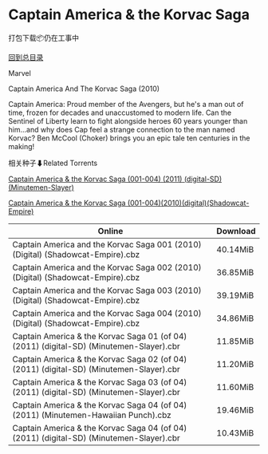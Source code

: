 # Captain America & the Korvac Saga

打包下载📦仍在工事中

[回到总目录](/Catalogs.md)

Marvel

Captain America And The Korvac Saga (2010)

Captain America: Proud member of the Avengers, but he's a man out of time, frozen for decades and unaccustomed to modern life. Can the Sentinel of Liberty learn to fight alongside heroes 60 years younger than him...and why does Cap feel a strange connection to the man named Korvac? Ben McCool (Choker) brings you an epic tale ten centuries in the making!





相关种子⬇Related Torrents

[Captain America & the Korvac Saga (001-004) (2011) (digital-SD) (Minutemen-Slayer)](https://github.com/alicewish/markdown/blob/master/torrent/Captain-America---the-Korvac-Saga--001-004---2011---digital-SD---Minutemen-Slayer.md)

[Captain America & the Korvac Saga (001-004)(2010)(digital)(Shadowcat-Empire)](https://github.com/alicewish/markdown/blob/master/torrent/Captain-America---the-Korvac-Saga--001-004--2010--digital--Shadowcat-Empire.md)

Online | Download
--- | ---
Captain America and the Korvac Saga 001 (2010) (Digital) (Shadowcat-Empire).cbz | 40.14MiB
Captain America and the Korvac Saga 002 (2010) (Digital) (Shadowcat-Empire).cbz | 36.85MiB
Captain America and the Korvac Saga 003 (2010) (Digital) (Shadowcat-Empire).cbz | 39.19MiB
Captain America and the Korvac Saga 004 (2010) (Digital) (Shadowcat-Empire).cbz | 34.86MiB
Captain America & the Korvac Saga 01 (of 04) (2011) (digital-SD) (Minutemen-Slayer).cbr | 11.85MiB
Captain America & the Korvac Saga 02 (of 04) (2011) (digital-SD) (Minutemen-Slayer).cbr | 11.20MiB
Captain America & the Korvac Saga 03 (of 04) (2011) (digital-SD) (Minutemen-Slayer).cbr | 11.60MiB
Captain America & the Korvac Saga 04 (of 04) (2011) (Minutemen-Hawaiian Punch).cbz | 19.46MiB
Captain America & the Korvac Saga 04 (of 04) (2011) (digital-SD) (Minutemen-Slayer).cbr | 10.43MiB